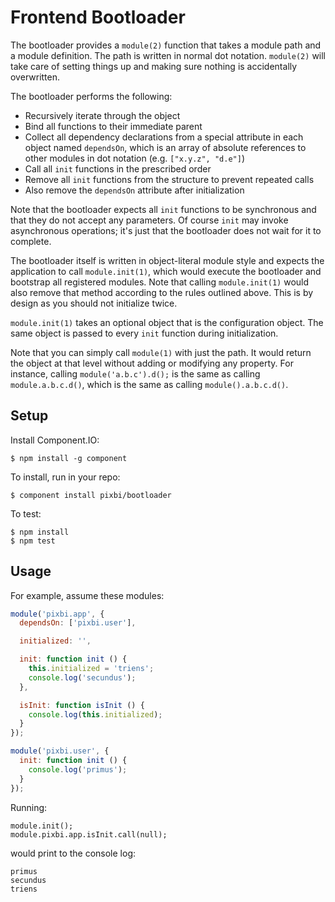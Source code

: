 # Frontend Bootloader

The bootloader provides a `module(2)` function that takes a module path and a
module definition. The path is written in normal dot notation. `module(2)` will
take care of setting things up and making sure nothing is accidentally
overwritten.

The bootloader performs the following:

* Recursively iterate through the object
* Bind all functions to their immediate parent
* Collect all dependency declarations from a special attribute in each object
  named `dependsOn`, which is an array of absolute references to other modules
  in dot notation (e.g. `["x.y.z", "d.e"]`)
* Call all `init` functions in the prescribed order
* Remove all `init` functions from the structure to prevent repeated calls
* Also remove the `dependsOn` attribute after initialization

Note that the bootloader expects all `init` functions to be synchronous and
that they do not accept any parameters. Of course `init` may invoke
asynchronous operations; it's just that the bootloader does not wait for it to
complete.

The bootloader itself is written in object-literal module style and expects the
application to call `module.init(1)`, which would execute the bootloader and
bootstrap all registered modules. Note that calling `module.init(1)` would also
remove that method according to the rules outlined above. This is by design as
you should not initialize twice.

`module.init(1)` takes an optional object that is the configuration object. The
same object is passed to every `init` function during initialization.

Note that you can simply call `module(1)` with just the path. It would return
the object at that level without adding or modifying any property. For
instance, calling `module('a.b.c').d();` is the same as calling
`module.a.b.c.d()`, which is the same as calling `module().a.b.c.d()`.


## Setup

Install Component.IO:

    $ npm install -g component

To install, run in your repo:

    $ component install pixbi/bootloader

To test:

    $ npm install
    $ npm test


## Usage

For example, assume these modules:

```js
module('pixbi.app', {
  dependsOn: ['pixbi.user'],

  initialized: '',

  init: function init () {
    this.initialized = 'triens';
    console.log('secundus');
  },

  isInit: function isInit () {
    console.log(this.initialized);
  }
});

module('pixbi.user', {
  init: function init () {
    console.log('primus');
  }
});
```

Running:

```
module.init();
module.pixbi.app.isInit.call(null);
```

would print to the console log:

```
primus
secundus
triens
```
